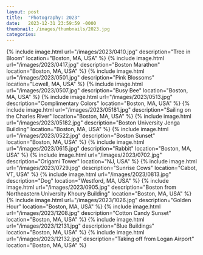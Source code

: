 ```yaml
---
layout: post
title:  "Photography: 2023"
date:   2023-12-31 23:59:59 -0000
thumbnail: /images/thumbnails/2023.jpg
categories: 
---
```

{% include image.html url="/images/2023/0410.jpg" description="Tree in Bloom" location="Boston, MA, USA" %}
{% include image.html url="/images/2023/0417.jpg" description="Boston Marathon" location="Boston, MA, USA" %}
{% include image.html url="/images/2023/0501.jpg" description="Pink Blossoms" location="Lowell, MA, USA" %}
{% include image.html url="/images/2023/0507.jpg" description="Busy Bee" location="Boston, MA, USA" %}
{% include image.html url="/images/2023/0513.jpg" description="Complimentary Colors" location="Boston, MA, USA" %}
{% include image.html url="/images/2023/05181.jpg" description="Sailing on the Charles River" location="Boston, MA, USA" %}
{% include image.html url="/images/2023/05182.jpg" description="Boston University Jenga Building" location="Boston, MA, USA" %}
{% include image.html url="/images/2023/0522.jpg" description="Boston Sunset" location="Boston, MA, USA" %}
{% include image.html url="/images/2023/0615.jpg" description="Rabbit" location="Boston, MA, USA" %}
{% include image.html url="/images/2023/0702.jpg" description="Origami Tower" location="NJ, USA" %}
{% include image.html url="/images/2023/0729.jpg" description="Sunrise Cows" location="Cabot, VT, USA" %}
{% include image.html url="/images/2023/0813.jpg" description="Dog" location="Westford, MA, USA" %}
{% include image.html url="/images/2023/0905.jpg" description="Boston from Northeastern University Khoury Building" location="Boston, MA, USA" %}
{% include image.html url="/images/2023/1026.jpg" description="Golden Hour" location="Boston, MA, USA" %}
{% include image.html url="/images/2023/1208.jpg" description="Cotton Candy Sunset" location="Boston, MA, USA" %}
{% include image.html url="/images/2023/12131.jpg" description="Blue Buildings" location="Boston, MA, USA" %}
{% include image.html url="/images/2023/12132.jpg" description="Taking off from Logan Airport" location="Boston, MA, USA" %}